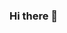 ### Hi there 👋

<!--
**emmabuda/emmabuda** is a ✨ _special_ ✨ repository because its `README.md` (this file) appears on your GitHub profile.

Here are some ideas to get you started:

- 🔭 I’m currently working on ... a project with my IS 245 class.
- 🌱 I’m currently learning ... GitHub and how to make a website.
- 🤔 I’m looking for help with ... how to find a template to use for my github project.
- 📫 How to reach me: ... I probably am easier to reach with text or email.
- ⚡ Fun fact: ... I play soccer at NDC
-->
